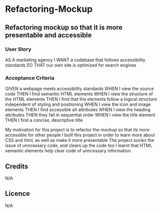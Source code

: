 # Refactoring-Mockup
## Refactoring mockup so that it is more presentable and accessible

### User Story
AS A marketing agency
I WANT a codebase that follows accessibility standards
SO THAT our own site is optimized for search engines

### Acceptance Criteria
GIVEN a webpage meets accessibility standards
WHEN I view the source code
THEN I find semantic HTML elements
WHEN I view the structure of the HTML elements
THEN I find that the elements follow a logical structure independent of styling and positioning
WHEN I view the icon and image elements
THEN I find accessible alt attributes
WHEN I view the heading attributes
THEN they fall in sequential order
WHEN I view the title element
THEN I find a concise, descriptive title

My motivation for this project is to refactor the mockup so that its more accessible for other people
I built this project in order to learn more about CSS and html, as well as make it more presentable
The project sovles the issue of unncessary code, and clears up the code too
I learnt that HTML semantic elements help clear code of unncessary information. 

## Credits 
N/A

## Licence 
N/A
